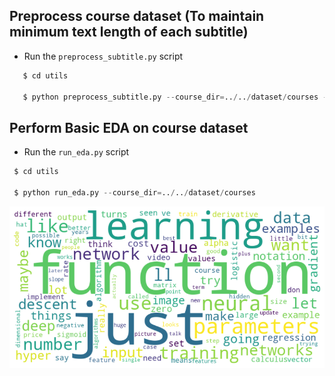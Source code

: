 
## Preprocess course dataset (To maintain minimum text length of each subtitle)

- Run the `preprocess_subtitle.py` script

```python
   $ cd utils

   $ python preprocess_subtitle.py --course_dir=../../dataset/courses --min_text_len=500
```

## Perform Basic EDA on course dataset

- Run the `run_eda.py` script

```python
 $ cd utils

 $ python run_eda.py --course_dir=../../dataset/courses
```

![EDA](../assets/EDA-Worldcloud.png)
